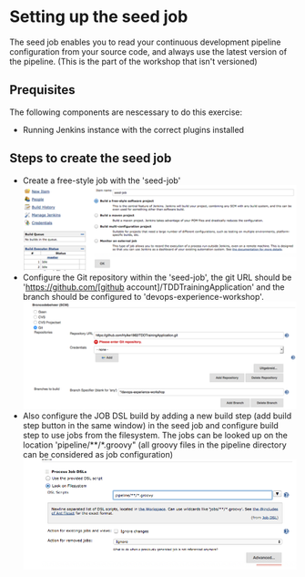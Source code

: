 # Setting up the seed job

The seed job enables you to read your continuous development pipeline configuration from your source code, and always
use the latest version of the pipeline. (This is the part of the workshop that isn't versioned)

## Prequisites

The following components are nescessary to do this exercise:

- Running Jenkins instance with the correct plugins installed

## Steps to create the seed job

- Create a free-style job with the 'seed-job'
![create free-style job 'seed-job'](images/freestyle-job-01.png)
- Configure the Git repository within the 'seed-job', the git URL should be 'https://github.com/[github account]/TDDTrainingApplication' and the branch should be configured to 'devops-experience-workshop'.
![Configure source control](images/freestyle-job-02.png)
- Also configure the JOB DSL build by adding a new build step (add build step button in the same window) in the seed job and configure build step to use jobs from the filesystem. The jobs can be looked up on the location 'pipeline/**/*.groovy" (all groovy files in the pipeline directory can be considered as job configuration)
![Configure the JOB DSL configuration](images/freestyle-job-03.png)
